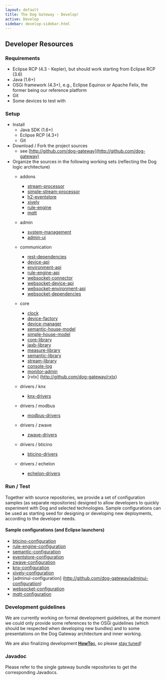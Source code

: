 ```yaml
---
layout: default
title: The Dog Gateway - Develop!
active: Develop
sidebar: develop-sidebar.html
--- 
```


## Developer Resources ##

### <a id="Requirements"></a> Requirements ###

* Eclipse RCP (4.3 - Kepler), but should work starting from Eclipse RCP (3.6)
* Java (1.6+)
* OSGi framework (4.3+), e.g., Eclipse Equinox or Apache Felix, the former being our reference platform
* Git 
* Some devices to test with

### <a id="Setup"></a> Setup ###
* Install 
	* Java SDK (1.6+)
	* Eclipse RCP (4.3+)
	* Git
* Download / Fork the project sources
	* see [http://github.com/dog-gateway](http://github.com/dog-gateway)
* Organize the sources in the following working sets (reflecting the Dog logic architecture)
	* addons
		* [stream-processor](http://github.com/dog-gateway/stream-processor)
		* [simple-stream-processor](http://github.com/dog-gateway/simple-stream-processor)
		* [h2-eventstore](http://github.com/dog-gateway/h2-eventstore)
		* [xively](http://github.com/dog-gateway/xively)
		* [rule-engine](http://github.com/dog-gateway/rule-engine)
		* [mqtt](https://github.com/dog-gateway/mqtt)
		
	* admin
		* [system-management](http://github.com/dog-gateway/system-management)
		* [admin-ui](http://github.com/dog-gateway/adminui)
	* communication
		* [rest-dependencies](http://github.com/dog-gateway/rest-dependencies)
		* [device-api](http://github.com/dog-gateway/device-api)
		* [environment-api](http://github.com/dog-gateway/environment-api)
		* [rule-engine-api](http://github.com/dog-gateway/rule-engine-api)
		* [websocket-connector](https://github.com/dog-gateway/websocket-connector)
		* [websocket-device-api](https://github.com/dog-gateway/websocket-device-api)
		* [websocket-environment-api](https://github.com/dog-gateway/websocket-environment-api)
		* [websocket-dependencies](https://github.com/dog-gateway/websocket-dependencies)
	* core
		* [clock](http://github.com/dog-gateway/clock)
		* [device-factory](http://github.com/dog-gateway/device-factory)
		* [device-manager](http://github.com/dog-gateway/device-manager)
		* [semantic-house-model](http://github.com/dog-gateway/semantic-house-model)
		* [simple-house-model](http://github.com/dog-gateway/simple-house-model)
		* [core-library](http://github.com/dog-gateway/core-library)
		* [jaxb-library](http://github.com/dog-gateway/jaxb-library)
		* [measure-library](http://github.com/dog-gateway/measure-library)
		* [semantic-library](http://github.com/dog-gateway/semantic-library)
		* [stream-library](http://github.com/dog-gateway/stream-library)
		* [console-log](http://github.com/dog-gateway/console-log)
		* [monitor-admin](http://github.com/dog-gateway/monitor-admin)
		* [rxtx] (http://github.com/dog-gateway/rxtx)
	* drivers / knx
		* [knx-drivers](http://github.com/dog-gateway/knx-drivers)
	* drivers / modbus
		* [modbus-drivers](http://github.com/dog-gateway/modbus-drivers)
	* drivers / zwave
		* [zwave-drivers](http://github.com/dog-gateway/zwave-drivers)
	* drivers / bticino
		* [bticino-drivers](http://github.com/dog-gateway/bticino-drivers)
	* drivers / echelon
		* [echelon-drivers](http://github.com/dog-gateway/echelon-drivers)

### <a id="Run"></a> Run / Test ###
Together with source repositories, we provide a set of configuration samples (as separate repositories) designed to allow developers to quickly experiment with Dog and selected technologies. Sample configurations can be used as starting seed for designing or developing new deployments, according to the developer needs.

#### <a id="Configurations"></a> Sample configurations (and Eclipse launchers) ####

* [bticino-configuration](http://github.com/dog-gateway/bticino-configuration)
* [rule-engine-configuration](http://github.com/dog-gateway/rule-engine-configuration)
* [semantic-configuration](http://github.com/dog-gateway/semantic-configuration)
* [eventstore-configuration](http://github.com/dog-gateway/eventstore-configuration)
* [zwave-configuration](http://github.com/dog-gateway/zwave-configuration)
* [knx-configuration](http://github.com/dog-gateway/knx-configuration)
* [xively-configuration](http://github.com/dog-gateway/xively-configuration)
* [adminui-configuration] (http://github.com/dog-gateway/adminui-configuration)
* [websocket-configuration](https://github.com/dog-gateway/websocket-configuration)
* [mqtt-configuration](https://github.com/dog-gateway/mqtt-configuration)


### <a id="Guidelines"></a> Development guidelines ###

We are currently working on formal development guidelines, at the moment we could only provide some references to the OSGi guidelines (which should be respected when developing new bundles) and to some presentations on the Dog Gateway architecture and inner working.


We are also finalizing development [**HowTo**s](/development-howto.html), so please [stay tuned](/blog.html)!

### <a id="Javadoc"></a> Javadoc ###
Please refer to the single gateway bundle repositories to get the corresponding Javadocs.